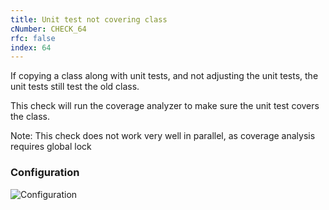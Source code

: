 ```yaml
---
title: Unit test not covering class
cNumber: CHECK_64
rfc: false
index: 64
---
```


If copying a class along with unit tests, and not adjusting the unit tests, the unit tests still test the old class.

This check will run the coverage analyzer to make sure the unit test covers the class.

Note: This check does not work very well in parallel, as coverage analysis requires global lock

### Configuration
![Configuration](/img/64_conf.png)